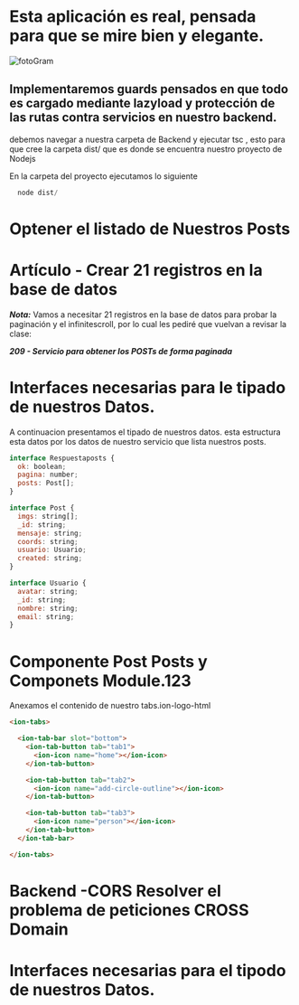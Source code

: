 
# Esta aplicación es real, pensada para que se mire bien y elegante. 
 ![fotoGram](https://www.panamaamerica.com.pa/sites/default/files/imagenes/2016/04/10/041016-PA-99-1-01.jpg)
## Implementaremos guards pensados en que todo es cargado mediante lazyload y protección de las rutas contra servicios en nuestro backend.


debemos navegar a nuestra carpeta de Backend 
y ejecutar tsc , esto para que cree la carpeta dist/ que es donde se encuentra nuestro proyecto de Nodejs

En la carpeta del proyecto ejecutamos lo siguiente

~~~javascript
  node dist/
~~~






# Optener el listado de Nuestros Posts

# Artículo - Crear 21 registros en la base de datos
***Nota:***
Vamos a necesitar 21 registros en la base de datos para probar la paginación y el infinitescroll, por lo cual les pediré que vuelvan a revisar la clase:

***209 - Servicio para obtener los POSTs de forma paginada***




# Interfaces necesarias para le tipado de nuestros Datos.

  A continuacion presentamos el tipado de nuestros datos.
  esta estructura esta datos por los datos de nuestro servicio que lista nuestros posts.


~~~javascript
interface Respuestaposts {
  ok: boolean;
  pagina: number;
  posts: Post[];
}

interface Post {
  imgs: string[];
  _id: string;
  mensaje: string;
  coords: string;
  usuario: Usuario;
  created: string;
}

interface Usuario {
  avatar: string;
  _id: string;
  nombre: string;
  email: string;
}
~~~


# Componente Post Posts y Componets Module.123

Anexamos el contenido de nuestro tabs.ion-logo-html

~~~html
<ion-tabs>

  <ion-tab-bar slot="bottom">
    <ion-tab-button tab="tab1">
      <ion-icon name="home"></ion-icon>
    </ion-tab-button>

    <ion-tab-button tab="tab2">
      <ion-icon name="add-circle-outline"></ion-icon>
    </ion-tab-button>

    <ion-tab-button tab="tab3">
      <ion-icon name="person"></ion-icon>
    </ion-tab-button>
  </ion-tab-bar>

</ion-tabs>

~~~



# Backend -CORS Resolver el problema de peticiones CROSS Domain

# Interfaces necesarias para el tipodo de nuestros Datos.

